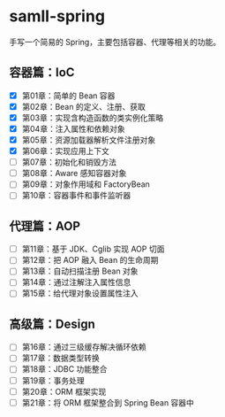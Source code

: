 # samll-spring

手写一个简易的 Spring，主要包括容器、代理等相关的功能。

## 容器篇：IoC
- [x] 第01章：简单的 Bean 容器
- [x] 第02章：Bean 的定义、注册、获取
- [x] 第03章：实现含构造函数的类实例化策略
- [x] 第04章：注入属性和依赖对象
- [x] 第05章：资源加载器解析文件注册对象
- [x] 第06章：实现应用上下文
- [ ] 第07章：初始化和销毁方法
- [ ] 第08章：Aware 感知容器对象
- [ ] 第09章：对象作用域和 FactoryBean
- [ ] 第10章：容器事件和事件监听器

## 代理篇：AOP
- [ ] 第11章：基于 JDK、Cglib 实现 AOP 切面
- [ ] 第12章：把 AOP 融入 Bean 的生命周期
- [ ] 第13章：自动扫描注册 Bean 对象
- [ ] 第14章：通过注解注入属性信息
- [ ] 第15章：给代理对象设置属性注入

## 高级篇：Design
- [ ] 第16章：通过三级缓存解决循环依赖
- [ ] 第17章：数据类型转换
- [ ] 第18章：JDBC 功能整合
- [ ] 第19章：事务处理
- [ ] 第20章：ORM 框架实现
- [ ] 第21章：将 ORM 框架整合到 Spring Bean 容器中